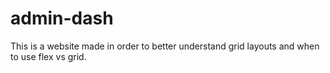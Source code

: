 # admin-dash

This is a website made in order to better understand grid layouts and when to use flex vs grid.
